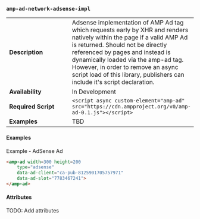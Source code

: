 <!---
Copyright 2015 The AMP HTML Authors. All Rights Reserved.

Licensed under the Apache License, Version 2.0 (the "License");
you may not use this file except in compliance with the License.
You may obtain a copy of the License at

      http://www.apache.org/licenses/LICENSE-2.0

Unless required by applicable law or agreed to in writing, software
distributed under the License is distributed on an "AS-IS" BASIS,
WITHOUT WARRANTIES OR CONDITIONS OF ANY KIND, either express or implied.
See the License for the specific language governing permissions and
limitations under the License.
-->

### <a name="amp-ad-network-adsense-impl"></a> `amp-ad-network-adsense-impl`

<table>
  <tr>
    <td width="40%"><strong>Description</strong></td>
    <td>Adsense implementation of AMP Ad tag which requests early by XHR and
    renders natively within the page if a valid AMP Ad is returned.  Should
    not be directly referenced by pages and instead is dynamically loaded
    via the amp-ad tag.  However, in order to remove an async script load
    of this library, publishers can include it's script declaration.</td>
  </tr>
  <tr>
    <td width="40%"><strong>Availability</strong></td>
    <td>In Development</td>
  </tr>
  <tr>
    <td width="40%"><strong>Required Script</strong></td>
    <td><code>&lt;script async custom-element="amp-ad" src="https://cdn.ampproject.org/v0/amp-ad-0.1.js">&lt;/script></code></td>
  </tr>
  <tr>
    <td width="40%"><strong>Examples</strong></td>
    <td>TBD</td>
  </tr>
</table>

#### Examples
Example - AdSense Ad
```html
<amp-ad width=300 height=200
    type="adsense"
    data-ad-client="ca-pub-8125901705757971"
    data-ad-slot="7783467241">
</amp-ad>
```

#### Attributes
TODO: Add attributes
